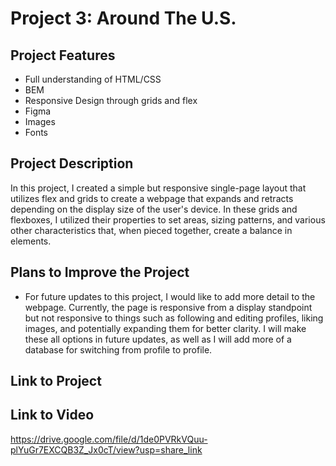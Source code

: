 # Project 3: Around The U.S.

## Project Features

- Full understanding of HTML/CSS
- BEM
- Responsive Design through grids and flex
- Figma
- Images
- Fonts

## Project Description

In this project, I created a simple but responsive single-page layout that utilizes flex and grids to create a webpage that expands and retracts depending on the display size of the user's device.
In these grids and flexboxes, I utilized their properties to set areas, sizing patterns, and various other characteristics that, when pieced together, create a balance in elements.

## Plans to Improve the Project

- For future updates to this project, I would like to add more detail to the webpage. Currently, the page is responsive from a display standpoint but not responsive to things such as following and editing profiles, liking images, and potentially expanding them for better clarity. I will make these all options in future updates, as well as I will add more of a database for switching from profile to profile.

## Link to Project

## Link to Video

https://drive.google.com/file/d/1de0PVRkVQuu-plYuGr7EXCQB3Z_Jx0cT/view?usp=share_link
